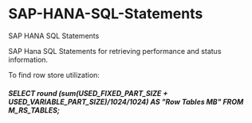 # SAP-HANA-SQL-Statements
 SAP HANA SQL Statements

SAP Hana SQL Statements for retrieving performance and status information.

To find row  store utilization:

##### **SELECT round (sum(USED_FIXED_PART_SIZE + USED_VARIABLE_PART_SIZE)/1024/1024) AS "Row Tables MB" FROM M_RS_TABLES;**
